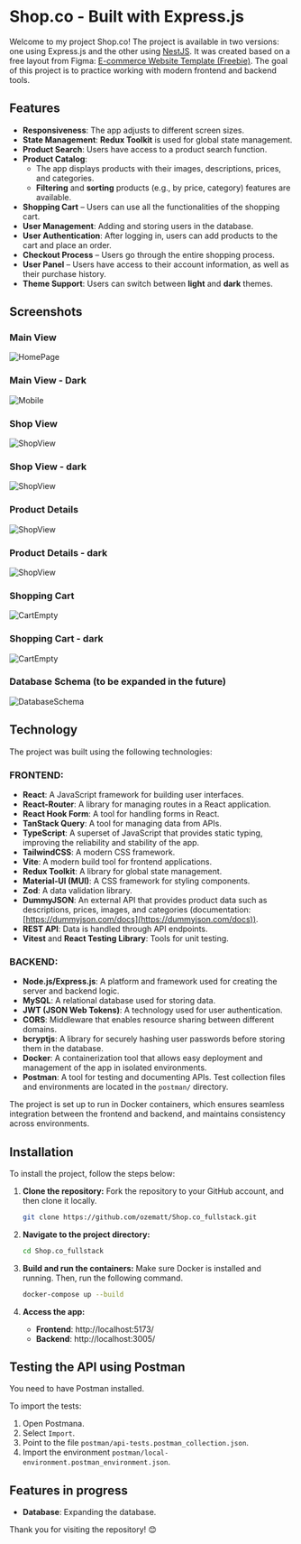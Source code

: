 # Shop.co - Built with Express.js

Welcome to my project Shop.co! The project is available in two versions: one using Express.js and the other using [NestJS](https://github.com/ozematt/Shop.co_full-stack_React-NestJS). It was created based on a free layout from Figma: [E-commerce Website Template (Freebie)](https://www.figma.com/community/file/1273571982885059508/e-commerce-website-template-freebie). The goal of this project is to practice working with modern frontend and backend tools.

## Features

- **Responsiveness**: The app adjusts to different screen sizes.
- **State Management**: **Redux Toolkit** is used for global state management.
- **Product Search**: Users have access to a product search function.
- **Product Catalog**:
  - The app displays products with their images, descriptions, prices, and categories.
  - **Filtering** and **sorting** products (e.g., by price, category) features are available.
- **Shopping Cart** – Users can use all the functionalities of the shopping cart.
- **User Management**: Adding and storing users in the database.
- **User Authentication**: After logging in, users can add products to the cart and place an order.
- **Checkout Process** – Users go through the entire shopping process.
- **User Panel** – Users have access to their account information, as well as their purchase history.
- **Theme Support**: Users can switch between **light** and **dark** themes.

## Screenshots

### Main View

![HomePage](./screenshots/Home-Page.webp)

### Main View - Dark

![Mobile](./screenshots/Home-Page_dark.webp)

### Shop View 

![ShopView](./screenshots/Shop_light.webp)

### Shop View - dark

![ShopView](./screenshots/Shop_dark.webp)

### Product Details

![ShopView](./screenshots/Product-Details_light.webp)

### Product Details - dark

![ShopView](./screenshots/Product-Details_dark.webp)

### Shopping Cart

![CartEmpty](./screenshots/Cart_light.webp)

### Shopping Cart - dark

![CartEmpty](./screenshots/Cart_dark.webp)

### Database Schema (to be expanded in the future)

![DatabaseSchema](./screenshots/Database_schema.webp)
## Technology

The project was built using the following technologies:

### FRONTEND:

- **React**: A JavaScript framework for building user interfaces.
- **React-Router**: A library for managing routes in a React application.
- **React Hook Form**: A tool for handling forms in React.
- **TanStack Query**: A tool for managing data from APIs.
- **TypeScript**: A superset of JavaScript that provides static typing, improving the reliability and stability of the app.
- **TailwindCSS**: A modern CSS framework.
- **Vite**: A modern build tool for frontend applications.
- **Redux Toolkit**: A library for global state management.
- **Material-UI (MUI)**: A CSS framework for styling components.
- **Zod**: A data validation library.
- **DummyJSON**: An external API that provides product data such as descriptions, prices, images, and categories (documentation: [https://dummyjson.com/docs](https://dummyjson.com/docs)).
- **REST API**: Data is handled through API endpoints.
- **Vitest** and **React Testing Library**: Tools for unit testing.

### BACKEND:

- **Node.js/Express.js**: A platform and framework used for creating the server and backend logic.
- **MySQL**: A relational database used for storing data.
- **JWT (JSON Web Tokens)**: A technology used for user authentication.
- **CORS**: Middleware that enables resource sharing between different domains.
- **bcryptjs**: A library for securely hashing user passwords before storing them in the database.
- **Docker**: A containerization tool that allows easy deployment and management of the app in isolated environments.
- **Postman**: A tool for testing and documenting APIs. Test collection files and environments are located in the `postman/` directory.

The project is set up to run in Docker containers, which ensures seamless integration between the frontend and backend, and maintains consistency across environments.

## Installation

To install the project, follow the steps below:

1. **Clone the repository:**
   Fork the repository to your GitHub account, and then clone it locally.
   ```sh
   git clone https://github.com/ozematt/Shop.co_fullstack.git
   ```
   
2. **Navigate to the project directory:**
   ```sh
   cd Shop.co_fullstack
   ```
   
3. **Build and run the containers:**
   Make sure Docker is installed and running. Then, run the following command.
   ```sh
   docker-compose up --build
   ```

5. **Access the app:**
   - **Frontend**: http://localhost:5173/
   - **Backend**: http://localhost:3005/


## Testing the API using Postman
   You need to have Postman installed.

To import the tests:
1. Open Postmana.
2. Select `Import`.
3. Point to the file `postman/api-tests.postman_collection.json`.
4. Import the environment `postman/local-environment.postman_environment.json`.

## Features in progress

- **Database**: Expanding the database.

Thank you for visiting the repository! 😊
